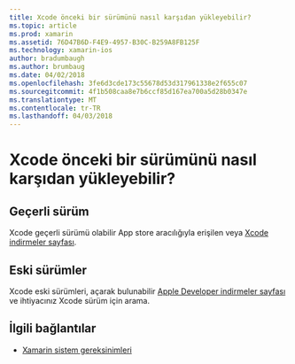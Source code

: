 ```yaml
---
title: Xcode önceki bir sürümünü nasıl karşıdan yükleyebilir?
ms.topic: article
ms.prod: xamarin
ms.assetid: 76D47B6D-F4E9-4957-B30C-B259A8FB125F
ms.technology: xamarin-ios
author: bradumbaugh
ms.author: brumbaug
ms.date: 04/02/2018
ms.openlocfilehash: 3fe6d3cde173c55678d53d317961338e2f655c07
ms.sourcegitcommit: 4f1b508caa8e7b6ccf85d167ea700a5d28b0347e
ms.translationtype: MT
ms.contentlocale: tr-TR
ms.lasthandoff: 04/03/2018
---
```

# <a name="how-can-i-download-a-previous-version-of-xcode"></a>Xcode önceki bir sürümünü nasıl karşıdan yükleyebilir?

## <a name="current-version"></a>Geçerli sürüm

Xcode geçerli sürümü olabilir App store aracılığıyla erişilen veya [Xcode indirmeler sayfası](https://developer.apple.com/xcode/downloads/).

## <a name="older-versions"></a>Eski sürümler

Xcode eski sürümleri, açarak bulunabilir [Apple Developer indirmeler sayfası](https://developer.apple.com/downloads/) ve ihtiyacınız Xcode sürüm için arama.

## <a name="related-links"></a>İlgili bağlantılar
- [Xamarin sistem gereksinimleri](~/cross-platform/get-started/requirements.md)
